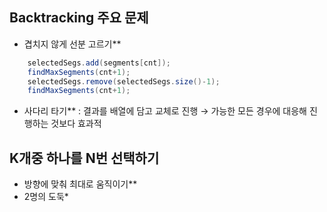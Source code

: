 ## Backtracking 주요 문제

- 겹치지 않게 선분 고르기\*\*

```java
	selectedSegs.add(segments[cnt]);
	findMaxSegments(cnt+1);
	selectedSegs.remove(selectedSegs.size()-1);
	findMaxSegments(cnt+1);
```

- 사다리 타기\*\* : 결과를 배열에 담고 교체로 진행 → 가능한 모든 경우에 대응해 진행하는 것보다 효과적

## K개중 하나를 N번 선택하기

- 방향에 맞춰 최대로 움직이기\*\*
- 2명의 도둑\*
